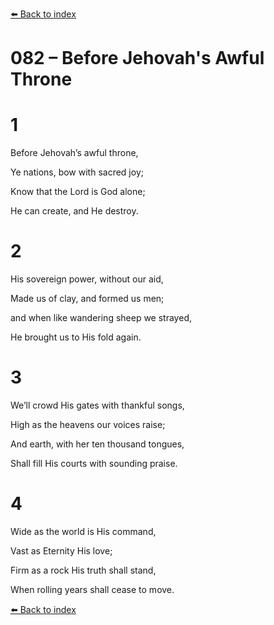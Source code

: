 [⬅️ Back to index](../README.md)

# 082 – Before Jehovah's Awful Throne





# 1

Before Jehovah’s awful throne,

Ye nations, bow with sacred joy;

Know that the Lord is God alone;

He can create, and He destroy.



# 2

His sovereign power, without our aid,

Made us of clay, and formed us men;

and when like wandering sheep we strayed,

He brought us to His fold again.



# 3

We’ll crowd His gates with thankful songs,

High as the heavens our voices raise;

And earth, with her ten thousand tongues,

Shall fill His courts with sounding praise.



# 4

Wide as the world is His command,

Vast as Eternity His love;

Firm as a rock His truth shall stand,

When rolling years shall cease to move.

[⬅️ Back to index](../README.md)
